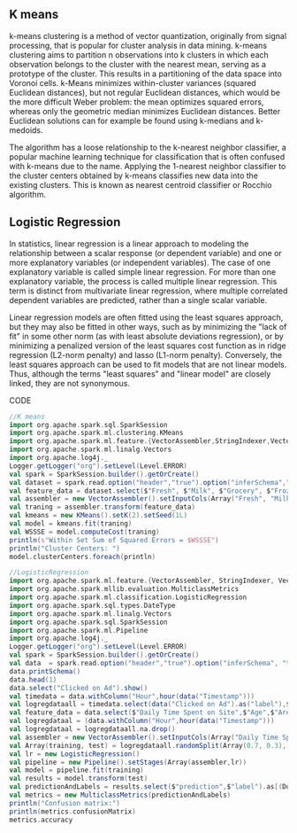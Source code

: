 ## K means
k-means clustering is a method of vector quantization, originally from signal processing, that is popular for cluster analysis in data mining. k-means clustering aims to partition n observations into k clusters in which each observation belongs to the cluster with the nearest mean, serving as a prototype of the cluster. This results in a partitioning of the data space into Voronoi cells. k-Means minimizes within-cluster variances (squared Euclidean distances), but not regular Euclidean distances, which would be the more difficult Weber problem: the mean optimizes squared errors, whereas only the geometric median minimizes Euclidean distances. Better Euclidean solutions can for example be found using k-medians and k-medoids.

The algorithm has a loose relationship to the k-nearest neighbor classifier, a popular machine learning technique for classification that is often confused with k-means due to the name. Applying the 1-nearest neighbor classifier to the cluster centers obtained by k-means classifies new data into the existing clusters. This is known as nearest centroid classifier or Rocchio algorithm.


## Logistic Regression
In statistics, linear regression is a linear approach to modeling the relationship between a scalar response (or dependent variable) and one or more explanatory variables (or independent variables). The case of one explanatory variable is called simple linear regression. For more than one explanatory variable, the process is called multiple linear regression. This term is distinct from multivariate linear regression, where multiple correlated dependent variables are predicted, rather than a single scalar variable.

Linear regression models are often fitted using the least squares approach, but they may also be fitted in other ways, such as by minimizing the "lack of fit" in some other norm (as with least absolute deviations regression), or by minimizing a penalized version of the least squares cost function as in ridge regression (L2-norm penalty) and lasso (L1-norm penalty). Conversely, the least squares approach can be used to fit models that are not linear models. Thus, although the terms "least squares" and "linear model" are closely linked, they are not synonymous.

CODE 
```Scala
//K means
import org.apache.spark.sql.SparkSession
import org.apache.spark.ml.clustering.KMeans
import org.apache.spark.ml.feature.{VectorAssembler,StringIndexer,VectorIndexer,OneHotEncoder}
import org.apache.spark.ml.linalg.Vectors
import org.apache.log4j._
Logger.getLogger("org").setLevel(Level.ERROR)
val spark = SparkSession.builder().getOrCreate()
val dataset = spark.read.option("header","true").option("inferSchema","true").csv("Whole sale customersdata.csv")
val feature_data = dataset.select($"Fresh", $"Milk", $"Grocery", $"Frozen", $"Detergents_Paper", $"Delicassen")
val assembler = new VectorAssembler().setInputCols(Array("Fresh", "Milk", "Grocery", "Frozen", "Detergents_Paper", "Delicassen")).setOutputCol("features")
val traning = assembler.transform(feature_data)
val kmeans = new KMeans().setK(2).setSeed(1L)
val model = kmeans.fit(traning)
val WSSSE = model.computeCost(traning)
println(s"Within Set Sum of Squared Errors = $WSSSE")
println("Cluster Centers: ")
model.clusterCenters.foreach(println)

//LogisticRegression
import org.apache.spark.ml.feature.{VectorAssembler, StringIndexer, VectorIndexer, OneHotEncoder}
import org.apache.spark.mllib.evaluation.MulticlassMetrics
import org.apache.spark.ml.classification.LogisticRegression
import org.apache.spark.sql.types.DateType
import org.apache.spark.ml.linalg.Vectors
import org.apache.spark.sql.SparkSession
import org.apache.spark.ml.Pipeline
import org.apache.log4j._
Logger.getLogger("org").setLevel(Level.ERROR)
val spark = SparkSession.builder().getOrCreate()
val data  = spark.read.option("header","true").option("inferSchema", "true").format("csv").load("advertising.csv")
data.printSchema()
data.head(1)
data.select("Clicked on Ad").show()
val timedata = data.withColumn("Hour",hour(data("Timestamp")))
val logregdataall = timedata.select(data("Clicked on Ad").as("label"),$"Daily Time Spent on Site",$"Age",$"Area Income",$"Daily Internet Usage",$"Hour",$"Male")
val feature_data = data.select($"Daily Time Spent on Site",$"Age",$"Area Income",$"Daily Internet Usage",$"Timestamp",$"Male")
val logregdataal = (data.withColumn("Hour",hour(data("Timestamp")))
val logregdataal = logregdataall.na.drop()
val assembler = new VectorAssembler().setInputCols(Array("Daily Time Spent on Site","Age","Area Income","Daily Internet Usage","Hour","Male")).setOutputCol("features")
val Array(training, test) = logregdataall.randomSplit(Array(0.7, 0.3), seed = 12345)
val lr = new LogisticRegression()
val pipeline = new Pipeline().setStages(Array(assembler,lr))
val model = pipeline.fit(training)
val results = model.transform(test)
val predictionAndLabels = results.select($"prediction",$"label").as[(Double, Double)].rdd
val metrics = new MulticlassMetrics(predictionAndLabels)
println("Confusion matrix:")
println(metrics.confusionMatrix)
metrics.accuracy